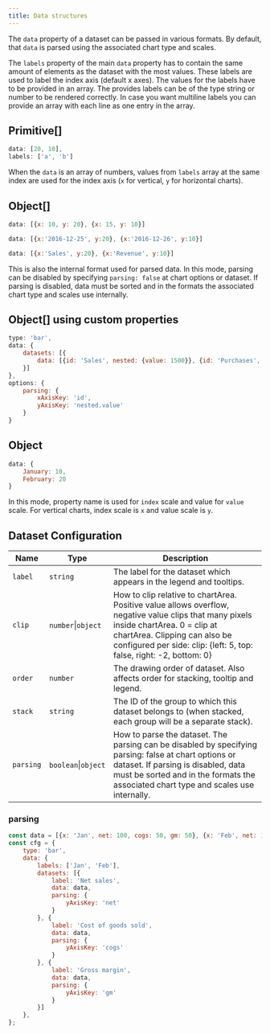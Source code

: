 ```yaml
---
title: Data structures
---
```


The `data` property of a dataset can be passed in various formats. By default, that `data` is parsed using the associated chart type and scales.

The `labels` property of the main `data` property has to contain the same amount of elements as the dataset with the most values. These labels are used to label the index axis (default x axes). The values for the labels have to be provided in an array.
The provides labels can be of the type string or number to be rendered correctly. In case you want multiline labels you can provide an array with each line as one entry in the array.

## Primitive[]

```javascript
data: [20, 10],
labels: ['a', 'b']
```

When the `data` is an array of numbers, values from `labels` array at the same index are used for the index axis (`x` for vertical, `y` for horizontal charts).

## Object[]

```javascript
data: [{x: 10, y: 20}, {x: 15, y: 10}]
```

```javascript
data: [{x:'2016-12-25', y:20}, {x:'2016-12-26', y:10}]
```

```javascript
data: [{x:'Sales', y:20}, {x:'Revenue', y:10}]
```

This is also the internal format used for parsed data. In this mode, parsing can be disabled by specifying `parsing: false` at chart options or dataset. If parsing is disabled, data must be sorted and in the formats the associated chart type and scales use internally.

## Object[] using custom properties

```javascript
type: 'bar',
data: {
    datasets: [{
        data: [{id: 'Sales', nested: {value: 1500}}, {id: 'Purchases', nested: {value: 500}}]
    }]
},
options: {
    parsing: {
        xAxisKey: 'id',
        yAxisKey: 'nested.value'
    }
}
```

## Object

```javascript
data: {
    January: 10,
    February: 20
}
```

In this mode, property name is used for `index` scale and value for `value` scale. For vertical charts, index scale is `x` and value scale is `y`.

## Dataset Configuration

| Name | Type | Description
| ---- | ---- | -----------
| `label` | `string` | The label for the dataset which appears in the legend and tooltips.
| `clip` | `number`\|`object` | How to clip relative to chartArea. Positive value allows overflow, negative value clips that many pixels inside chartArea. 0 = clip at chartArea. Clipping can also be configured per side: clip: {left: 5, top: false, right: -2, bottom: 0}
| `order` | `number` | The drawing order of dataset. Also affects order for stacking, tooltip and legend.
| `stack` | `string` | The ID of the group to which this dataset belongs to (when stacked, each group will be a separate stack).
| `parsing` | `boolean`\|`object` | How to parse the dataset. The parsing can be disabled by specifying parsing: false at chart options or dataset. If parsing is disabled, data must be sorted and in the formats the associated chart type and scales use internally.

### parsing

```javascript
const data = [{x: 'Jan', net: 100, cogs: 50, gm: 50}, {x: 'Feb', net: 120, cogs: 55, gm: 75}];
const cfg = {
    type: 'bar',
    data: {
        labels: ['Jan', 'Feb'],
        datasets: [{
            label: 'Net sales',
            data: data,
            parsing: {
                yAxisKey: 'net'
            }
        }, {
            label: 'Cost of goods sold',
            data: data,
            parsing: {
                yAxisKey: 'cogs'
            }
        }, {
            label: 'Gross margin',
            data: data,
            parsing: {
                yAxisKey: 'gm'
            }
        }]
    },
};
```
